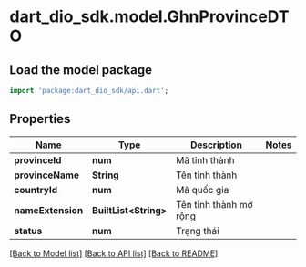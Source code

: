 # dart_dio_sdk.model.GhnProvinceDTO

## Load the model package
```dart
import 'package:dart_dio_sdk/api.dart';
```

## Properties
Name | Type | Description | Notes
------------ | ------------- | ------------- | -------------
**provinceId** | **num** | Mã tỉnh thành | 
**provinceName** | **String** | Tên tỉnh thành | 
**countryId** | **num** | Mã quốc gia | 
**nameExtension** | **BuiltList&lt;String&gt;** | Tên tỉnh thành mở rộng | 
**status** | **num** | Trạng thái | 

[[Back to Model list]](../README.md#documentation-for-models) [[Back to API list]](../README.md#documentation-for-api-endpoints) [[Back to README]](../README.md)


